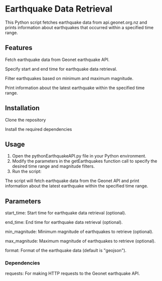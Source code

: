 # Earthquake Data Retrieval
This Python script fetches earthquake data from api.geonet.org.nz and prints information about earthquakes that occurred within a specified time range.

## Features
Fetch earthquake data from Geonet earthquake API.

Specify start and end time for earthquake data retrieval.

Filter earthquakes based on minimum and maximum magnitude.

Print information about the latest earthquake within the specified time range.

## Installation
Clone the repository

Install the required dependencies

## Usage
1. Open the pythonEarthquakeAPI.py file in your Python environment.
2. Modify the parameters in the getEarthquakes function call to specify the desired time range and magnitude filters.
3. Run the script:

The script will fetch earthquake data from the Geonet API and print information about the latest earthquake within the specified time range.

## Parameters
start_time: Start time for earthquake data retrieval (optional).

end_time: End time for earthquake data retrieval (optional).

min_magnitude: Minimum magnitude of earthquakes to retrieve (optional).

max_magnitude: Maximum magnitude of earthquakes to retrieve (optional).

format: Format of the earthquake data (default is "geojson").
### Dependencies
requests: For making HTTP requests to the Geonet earthquake API.
